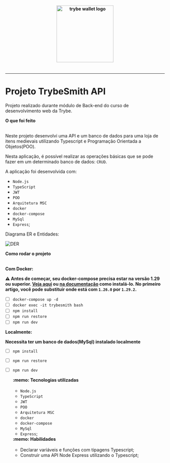 <h4 align="center">
  <img width="180px" alt="trybe wallet logo" src="https://user-images.githubusercontent.com/100851855/229934581-141d9e09-9de5-4b15-8f5c-17d66340a4f6.png" />
  <br /><br />
</h4>

<hr />


# Projeto TrybeSmith API

Projeto realizado durante módulo de Back-end do curso de desenvolvimento web da Trybe.

  <summary><strong>O que foi feito</strong></summary></br>

  Neste projeto desenvolvi uma API e um banco de dados para uma loja de itens medievais utilizando Typescript e Programação Orientada a Objetos(POO).
  
  Nesta aplicação, é possível realizar as operações básicas que se pode fazer em um determinado banco de dados: `CRUD`.
  
  A aplicação foi desenvolvida com:

  - `Node.js`
  - `TypeScript`
  - `JWT`
  - `POO`
  - `Arquitetura MSC`
  - `docker`
  - `docker-compose`
  - `MySql`
  - `Express`;

  Diagrama ER e Entidades:

  ![DER](./public/diagram-der.png)

  <summary><strong>Como rodar o projeto</strong></summary></br>

  **Com Docker:**

  **:warning: Antes de começar, seu docker-compose precisa estar na versão 1.29 ou superior. [Veja aqui](https://www.digitalocean.com/community/tutorials/how-to-install-and-use-docker-compose-on-ubuntu-20-04-pt) ou [na documentação](https://docs.docker.com/compose/install/) como instalá-lo. No primeiro artigo, você pode substituir onde está com `1.26.0` por `1.29.2`.**

- [ ] `docker-compose up -d`
- [ ] `docker exec -it trybesmith bash`
- [ ] `npm install`
- [ ] `npm run restore`
- [ ] `npm run dev`

**Localmente:**

**Necessita ter um banco de dados(MySql) instalado localmente**

- [ ] `npm install`
- [ ] `npm run restore`
- [ ] `npm run dev`

  <summary><strong>:memo: Tecnologias utilizadas</strong></summary><br />
  
  - `Node.js`
  - `TypeScript`
  - `JWT`
  - `POO`
  - `Arquitetura MSC`
  - `docker`
  - `docker-compose`
  - `MySql`
  - `Express`;

  <summary><strong>:memo: Habilidades</strong></summary><br />

  -  Declarar variáveis e funções com tipagens Typescript;
  - Construir uma API Node Express utilizando o Typescript;
